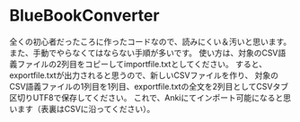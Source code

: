 # BlueBookConverter
全くの初心者だったころに作ったコードなので、読みにくい＆汚いと思います。
また、手動でやらなくてはならない手順が多いです。
使い方は、対象のCSV語義ファイルの2列目をコピーしてimportfile.txtとしてください。
すると、exportfile.txtが出力されると思うので、新しいCSVファイルを作り、
対象のCSV語義ファイルの1列目を1列目、exportfile.txtの全文を2列目としてCSVタブ区切りUTF8で保存してください。
これで、Ankiにてインポート可能になると思います（表裏はCSVに沿ってください）。
